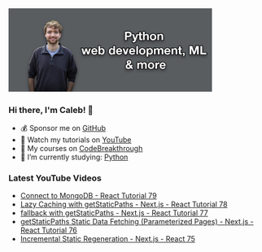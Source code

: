 <img src="github-cover-photo-my-face.jpg" width="400px" />

### Hi there, I'm Caleb! 🍛

- 💰 Sponsor me on [GitHub](https://github.com/sponsors/CalebCurry)
- 🎥 Watch my tutorials on [YouTube](https://www.youtube.com/calebthevideomaker2)
- 📗 My courses on [CodeBreakthrough](https://www.codebreakthrough.com)
- 🤔 I’m currently studying: [Python](https://www.youtube.com/watch?v=s3IvdkCq2_c&t=4254s)

### Latest YouTube Videos
<!-- YOUTUBE:START -->
- [Connect to MongoDB - React Tutorial 79](https://www.youtube.com/watch?v=t3UjWbh7mqI)
- [Lazy Caching with getStaticPaths - Next.js - React Tutorial 78](https://www.youtube.com/watch?v=f5ePrmR450E)
- [fallback with getStaticPaths - Next.js - React Tutorial 77](https://www.youtube.com/watch?v=-zEqpf_wPhU)
- [getStaticPaths Static Data Fetching &lpar;Parameterized Pages&rpar; - Next.js - React Tutorial 76](https://www.youtube.com/watch?v=ZS6eDWV3mRk)
- [Incremental Static Regeneration - Next.js - React 75](https://www.youtube.com/watch?v=KDvrNIdtj_8)
<!-- YOUTUBE:END -->
